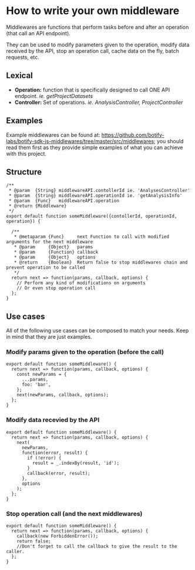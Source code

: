 # How to write your own middleware

Middlewares are functions that perform tasks before and after an operation (that call an API endpoint).

They can be used to modify parameters given to the operation, modify data received by the API, stop an operation call, cache data on the fly, batch requests, etc.

## Lexical
- **Operation:** function that is specifically designed to call ONE API endpoint. *ie. getProjectDatasets*
- **Controller:** Set of operations. *ie. AnalysisController, ProjectController*

## Examples
Example middlewares can be found at: https://github.com/botify-labs/botify-sdk-js-middlewares/tree/master/src/middlewares; you should read them first as they provide simple examples of what you can achieve with this project.

## Structure
```JS
/**
 * @param  {String} middlewareAPI.contollerId ie. 'AnalysesController'
 * @param  {String} middlewareAPI.operationId ie. 'getAnalysisInfo'
 * @param  {Func}   middlewareAPI.operation
 * @return {Middleware}
 */
export default function someMiddleware({contollerId, operationId, operation}) {

  /**
   * @metaparam {Func}     next Function to call with modified arguments for the next middleware
   * @param     {Object}   params
   * @param     {Function} callback
   * @param     {Object}   options
   * @return    {Boolean}  Return false to stop middlewares chain and prevent operation to be called
   */
  return next => function(params, callback, options) {
    // Perform any kind of modifications on arguments
    // Or even stop operation call
  };
}
```

## Use cases
All of the following use cases can be composed to match your needs. Keep in mind that they are just examples.

### Modify params given to the operation (before the call)
```JS
export default function someMiddleware() {
  return next => function(params, callback, options) {
    const newParams = {
      ...params,
      foo: 'bar',
    };
    next(newParams, callback, options);
  };
}
```

### Modify data recevied by the API
```JS
export default function someMiddleware() {
  return next => function(params, callback, options) {
    next(
      newParams,
      function(error, result) {
        if (!error) {
          result = _.indexBy(result, 'id');
        }
        callback(error, result);
      },
      options
    );
  };
}
```

### Stop operation call (and the next middlewares)
```JS
export default function someMiddleware() {
  return next => function(params, callback, options) {
    callback(new ForbiddenError());
    return false;
    //Don't forget to call the callback to give the result to the caller.
  };
}
```
